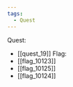 ```yaml
---
tags:
  - Quest
---
```

Quest:
- [[quest_19]]
Flag:
- [[flag_10123]]
- [[flag_10125]]
- [[flag_10124]]
